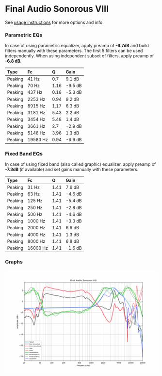 # Final Audio Sonorous VIII
See [usage instructions](https://github.com/jaakkopasanen/AutoEq#usage) for more options and info.

### Parametric EQs
In case of using parametric equalizer, apply preamp of **-6.7dB** and build filters manually
with these parameters. The first 5 filters can be used independently.
When using independent subset of filters, apply preamp of **-6.8 dB**.

| Type    | Fc       |    Q | Gain    |
|:--------|:---------|:-----|:--------|
| Peaking | 41 Hz    | 0.7  | 9.1 dB  |
| Peaking | 70 Hz    | 1.16 | -9.5 dB |
| Peaking | 437 Hz   | 0.18 | -5.3 dB |
| Peaking | 2253 Hz  | 0.94 | 9.2 dB  |
| Peaking | 8915 Hz  | 1.17 | 6.3 dB  |
| Peaking | 3181 Hz  | 5.43 | 2.2 dB  |
| Peaking | 3454 Hz  | 5.48 | 1.4 dB  |
| Peaking | 3661 Hz  | 2.7  | -2.9 dB |
| Peaking | 5146 Hz  | 3.96 | 1.3 dB  |
| Peaking | 19583 Hz | 0.94 | -6.9 dB |

### Fixed Band EQs
In case of using fixed band (also called graphic) equalizer, apply preamp of **-7.3dB**
(if available) and set gains manually with these parameters.

| Type    | Fc       |    Q | Gain    |
|:--------|:---------|:-----|:--------|
| Peaking | 31 Hz    | 1.41 | 7.6 dB  |
| Peaking | 63 Hz    | 1.41 | -4.6 dB |
| Peaking | 125 Hz   | 1.41 | -5.4 dB |
| Peaking | 250 Hz   | 1.41 | -2.8 dB |
| Peaking | 500 Hz   | 1.41 | -4.6 dB |
| Peaking | 1000 Hz  | 1.41 | -3.3 dB |
| Peaking | 2000 Hz  | 1.41 | 6.6 dB  |
| Peaking | 4000 Hz  | 1.41 | 1.3 dB  |
| Peaking | 8000 Hz  | 1.41 | 6.8 dB  |
| Peaking | 16000 Hz | 1.41 | -1.6 dB |

### Graphs
![](./Final%20Audio%20Sonorous%20VIII.png)